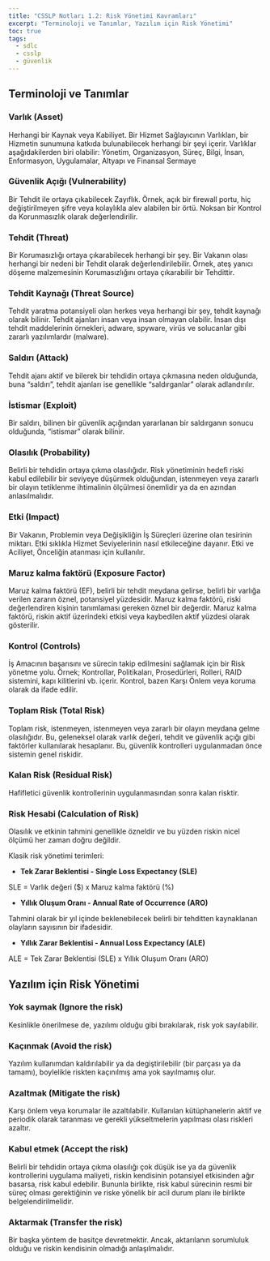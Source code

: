 ```yaml
---
title: "CSSLP Notları 1.2: Risk Yönetimi Kavramları"
excerpt: "Terminoloji ve Tanımlar, Yazılım için Risk Yönetimi"
toc: true
tags: 
  - sdlc
  - csslp
  - güvenlik
---
```


## Terminoloji ve Tanımlar

### Varlık (Asset)

Herhangi bir Kaynak veya Kabiliyet. Bir Hizmet Sağlayıcının Varlıkları, bir Hizmetin sunumuna katkıda bulunabilecek herhangi bir şeyi içerir. Varlıklar aşağıdakilerden biri olabilir: Yönetim, Organizasyon, Süreç, Bilgi, İnsan, Enformasyon, Uygulamalar, Altyapı ve Finansal Sermaye

### Güvenlik Açığı (Vulnerability)

Bir Tehdit ile ortaya çıkabilecek Zayıflık. Örnek, açık bir firewall portu, hiç değiştirilmeyen şifre veya kolaylıkla alev alabilen bir örtü. Noksan bir Kontrol da Korunmasızlık olarak değerlendirilir.

### Tehdit (Threat)

Bir Korumasızlığı ortaya çıkarabilecek herhangi bir şey. Bir Vakanın olası herhangi bir nedeni bir Tehdit olarak değerlendirilebilir. Örnek, ateş yanıcı döşeme malzemesinin Korumasızlığını ortaya çıkarabilir bir Tehdittir.

### Tehdit Kaynağı (Threat Source)

Tehdit yaratma potansiyeli olan herkes veya herhangi bir şey, tehdit kaynağı olarak bilinir. Tehdit ajanları insan veya insan olmayan olabilir.
İnsan dışı tehdit maddelerinin örnekleri, adware, spyware, virüs ve solucanlar gibi zararlı yazılımlardır (malware).

### Saldırı (Attack)

Tehdit ajanı aktif ve bilerek bir tehdidin ortaya çıkmasına neden olduğunda, buna “saldırı”, tehdit ajanları ise genellikle “saldırganlar” olarak adlandırılır.

### İstismar (Exploit)

Bir saldırı, bilinen bir güvenlik açığından yararlanan bir saldırganın sonucu olduğunda, “istismar” olarak bilinir.

### Olasılık (Probability)

Belirli bir tehdidin ortaya çıkma olasılığıdır. Risk yönetiminin hedefi riski kabul edilebilir bir seviyeye düşürmek olduğundan, istenmeyen  veya zararlı bir olayın tetiklenme ihtimalinin ölçülmesi önemlidir ya da en azından anlasılmalıdır.

### Etki (Impact)

Bir Vakanın, Problemin veya Değişikliğin İş Süreçleri üzerine olan tesirinin miktarı. Etki sıklıkla Hizmet Seviyelerinin nasıl etkileceğine dayanır. Etki ve Aciliyet, Önceliğin atanması için kullanılır.

### Maruz kalma faktörü (Exposure Factor)

Maruz kalma faktörü (EF), belirli bir tehdit meydana gelirse, belirli bir varlığa verilen zararın öznel, potansiyel yüzdesidir. Maruz kalma faktörü, riski değerlendiren kişinin tanımlaması gereken öznel bir değerdir. Maruz kalma faktörü, riskin aktif üzerindeki etkisi veya kaybedilen aktif yüzdesi olarak gösterilir.

### Kontrol (Controls)

İş Amacının başarısını ve sürecin takip edilmesini sağlamak için bir Risk yönetme yolu. Örnek; Kontrollar, Politikaları, Prosedürleri, Rolleri, RAID sistemini, kapı kilitlerini vb. içerir. Kontrol, bazen Karşı Önlem veya koruma olarak da ifade edilir.

### Toplam Risk (Total Risk)

Toplam risk, istenmeyen, istenmeyen veya zararlı bir olayın meydana gelme olasılığıdır. Bu, geleneksel olarak varlık değeri, tehdit ve güvenlik açığı gibi faktörler kullanılarak hesaplanır. Bu, güvenlik kontrolleri uygulanmadan önce sistemin genel riskidir.

### Kalan Risk (Residual Risk)

Hafifletici güvenlik kontrollerinin uygulanmasından sonra kalan risktir.

### Risk Hesabi (Calculation of Risk)

Olasılık ve etkinin tahmini genellikle özneldir ve bu yüzden riskin nicel ölçümü her zaman doğru değildir.

Klasik risk yönetimi terimleri:

- **Tek Zarar Beklentisi - Single Loss Expectancy (SLE)**

SLE = Varlık değeri ($) x Maruz kalma faktörü (%)

- **Yıllık Oluşum Oranı - Annual Rate of Occurrence (ARO)**

Tahmini olarak bir yıl içinde beklenebilecek belirli bir tehditten kaynaklanan olayların sayısının bir ifadesidir.

- **Yıllık Zarar Beklentisi - Annual Loss Expectancy (ALE)**

ALE = Tek Zarar Beklentisi (SLE) x Yıllık Oluşum Oranı (ARO)

## Yazılım için Risk Yönetimi

### Yok saymak (Ignore the risk)

Kesinlikle önerilmese de, yazılımı olduğu gibi bırakılarak, risk yok sayılabilir.

### Kaçınmak (Avoid the risk)

Yazılım kullanımdan kaldırılabilir ya da degiştirilebilir (bir parçası ya da tamamı), boylelikle riskten kaçınılmış ama yok sayılmamış olur.

### Azaltmak (Mitigate the risk)

Karşı önlem veya korumalar ile azaltılabilir. Kullanılan kütüphanelerin aktif ve periodik olarak taranması ve gerekli yükseltmelerin yapılması olası riskleri azaltır.

### Kabul etmek (Accept the risk)

Belirli bir tehdidin ortaya çıkma olasılığı çok düşük ise ya da güvenlik kontrollerini uygulama maliyeti, riskin kendisinin potansiyel etkisinden ağır basarsa, risk kabul edebilir. Bununla birlikte, risk kabul sürecinin resmi bir süreç olması gerektiğinin ve riske yönelik bir acil durum planı ile birlikte belgelendirilmelidir.

### Aktarmak (Transfer the risk)

Bir başka yöntem de basitçe devretmektir. Ancak, aktarılanın sorumluluk olduğu ve riskin kendisinin olmadığı anlaşılmalıdır.
